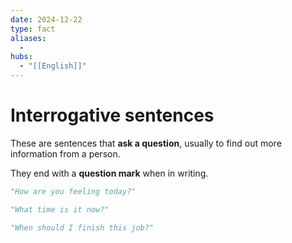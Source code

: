 ```yaml
---
date: 2024-12-22
type: fact
aliases:
  -
hubs:
  - "[[English]]"
---
```


# Interrogative sentences

These are sentences that **ask a question**, usually to find out more information from a person.

They end with a **question mark** when in writing.

```py
"How are you feeling today?"

"What time is it now?"

"When should I finish this job?"

```

